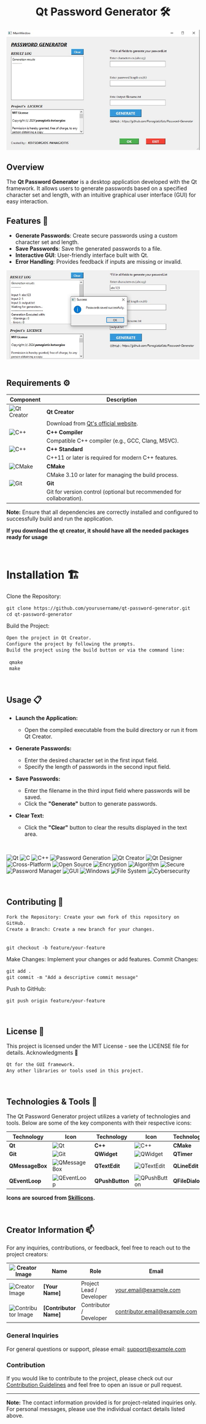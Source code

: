 <div align = "center">

    
# Qt Password Generator 🛠️


</div>


<div align = "center">

<img src = "img/img2.jpg">

</div>


## Overview

The **Qt Password Generator** is a desktop application developed with the Qt framework. It allows users to generate passwords based on a specified character set and length, with an intuitive graphical user interface (GUI) for easy interaction.

## Features 🌟

- **Generate Passwords**: Create secure passwords using a custom character set and length.
- **Save Passwords**: Save the generated passwords to a file.
- **Interactive GUI**: User-friendly interface built with Qt.
- **Error Handling**: Provides feedback if inputs are missing or invalid.



<div align = "center">

<img src = "img/img1.jpg">

</div>


<br>

## Requirements ⚙️

| Component        | Description                                         |
|------------------|-----------------------------------------------------|
| ![Qt Creator](https://img.shields.io/badge/Qt%20Creator-%23000000.svg?style=for-the-badge&logo=qt-creator&logoColor=white) | **Qt Creator**  |
|                  | Download from [Qt's official website](https://www.qt.io/download). |
| ![C++](https://img.shields.io/badge/c++-%2300599C.svg?style=for-the-badge&logo=c%2B%2B&logoColor=white) | **C++ Compiler** |
|                  | Compatible C++ compiler (e.g., GCC, Clang, MSVC).  |
| ![C++](https://img.shields.io/badge/c++-%2300599C.svg?style=for-the-badge&logo=c%2B%2B&logoColor=white) | **C++ Standard** |
|                  | C++11 or later is required for modern C++ features. |
| ![CMake](https://img.shields.io/badge/cmake-%232D72D9.svg?style=for-the-badge&logo=cmake&logoColor=white) | **CMake**        |
|                  | CMake 3.10 or later for managing the build process. |
| ![Git](https://img.shields.io/badge/git-%23F05032.svg?style=for-the-badge&logo=git&logoColor=white) | **Git**          |
|                  | Git for version control (optional but recommended for collaboration). |



**Note:** Ensure that all dependencies are correctly installed and configured to successfully build and run the application.

**If you download the qt creator, it should have all the needed packages ready for usage**



<br>

# Installation 🏗️

Clone the Repository:



    git clone https://github.com/yourusername/qt-password-generator.git
    cd qt-password-generator

Build the Project:

    Open the project in Qt Creator.
    Configure the project by following the prompts.
    Build the project using the build button or via the command line:

     qmake
     make

<br>

## Usage 📋

- **Launch the Application:**
  - Open the compiled executable from the build directory or run it from Qt Creator.

- **Generate Passwords:**
  - Enter the desired character set in the first input field.
  - Specify the length of passwords in the second input field.
  

- **Save Passwords:**
  - Enter the filename in the third input field where passwords will be saved.
  - Click the **"Generate"** button to generate passwords.

- **Clear Text:**
  - Click the **"Clear"** button to clear the results displayed in the text area.

<br>

![Qt](https://img.shields.io/badge/Qt-%232F4F4F.svg?style=for-the-badge&logo=qt&logoColor=white) 
![C](https://img.shields.io/badge/c-%2300599C.svg?style=for-the-badge&logo=c&logoColor=white) 
![C++](https://img.shields.io/badge/c++-%2300599C.svg?style=for-the-badge&logo=c%2B%2B&logoColor=white) 
![Password Generation](https://img.shields.io/badge/password%20generation-%23000000.svg?style=for-the-badge&logo=key&logoColor=white)
![Qt Creator](https://img.shields.io/badge/Qt%20Creator-%23000000.svg?style=for-the-badge&logo=qt-creator&logoColor=white) 
![Qt Designer](https://img.shields.io/badge/Qt%20Designer-%23000000.svg?style=for-the-badge&logo=qt&logoColor=white) 
![Cross-Platform](https://img.shields.io/badge/cross%20platform-%231A73E8.svg?style=for-the-badge&logo=ubuntu&logoColor=white)
![Open Source](https://img.shields.io/badge/open%20source-%232D72D9.svg?style=for-the-badge&logo=open-source-initiative&logoColor=white)
![Encryption](https://img.shields.io/badge/encryption-%231E88E5.svg?style=for-the-badge&logo=key&logoColor=white) 
![Algorithm](https://img.shields.io/badge/algorithm-%238E24AA.svg?style=for-the-badge&logo=algorithm&logoColor=white) 
![Secure](https://img.shields.io/badge/secure-%239E9D24.svg?style=for-the-badge&logo=security&logoColor=white) 
![Password Manager](https://img.shields.io/badge/password%20manager-%23FF5722.svg?style=for-the-badge&logo=password&logoColor=white) 
![GUI](https://img.shields.io/badge/gui-%234CAF50.svg?style=for-the-badge&logo=gui&logoColor=white)
![Windows](https://img.shields.io/badge/windows-%2317B2A3.svg?style=for-the-badge&logo=windows&logoColor=white) 
![File System](https://img.shields.io/badge/file%20system-%238E24AA.svg?style=for-the-badge&logo=filesystem&logoColor=white) 
![Cybersecurity](https://img.shields.io/badge/cybersecurity-%23000000.svg?style=for-the-badge&logo=cybersecurity&logoColor=white)

<br>

## Contributing 🤝

    Fork the Repository: Create your own fork of this repository on GitHub.
    Create a Branch: Create a new branch for your changes.


    git checkout -b feature/your-feature

Make Changes: Implement your changes or add features.
Commit Changes:

    git add .
    git commit -m "Add a descriptive commit message"

Push to GitHub:

    git push origin feature/your-feature


<br>

## License 📜

This project is licensed under the MIT License - see the LICENSE file for details.
Acknowledgments 🎉

    Qt for the GUI framework.
    Any other libraries or tools used in this project.

<br>


## Technologies & Tools 🚀

The Qt Password Generator project utilizes a variety of technologies and tools. Below are some of the key components with their respective icons:

| Technology       | Icon                                                 | Technology       | Icon                                                 | Technology       | Icon                                                 |
|------------------|------------------------------------------------------|------------------|------------------------------------------------------|------------------|------------------------------------------------------|
| **Qt**           | ![Qt](https://skillicons.dev/icons?i=qt)             | **C++**          | ![C++](https://skillicons.dev/icons?i=cpp)         | **CMake**        | ![CMake](https://skillicons.dev/icons?i=cmake)       |
| **Git**          | ![Git](https://skillicons.dev/icons?i=git)           | **QWidget**      | ![QWidget](https://skillicons.dev/icons?i=qt)        | **QTimer**       | ![QTimer](https://skillicons.dev/icons?i=qt)        |
| **QMessageBox**  | ![QMessageBox](https://skillicons.dev/icons?i=qt)     | **QTextEdit**    | ![QTextEdit](https://skillicons.dev/icons?i=qt)      | **QLineEdit**    | ![QLineEdit](https://skillicons.dev/icons?i=qt)      |
| **QEventLoop**   | ![QEventLoop](https://skillicons.dev/icons?i=qt)      | **QPushButton**  | ![QPushButton](https://skillicons.dev/icons?i=qt)    | **QFileDialog**  | ![QFileDialog](https://skillicons.dev/icons?i=qt)    |

**Icons are sourced from [Skillicons](https://skillicons.dev/).**


<br>

## Creator Information 📫

For any inquiries, contributions, or feedback, feel free to reach out to the project creators:

| ![Creator Image](path/to/creator_image.png) | **Name**        | **Role**                   | **Email**                | **GitHub**                                      | **LinkedIn**                                   | **Twitter**                                   | **Facebook**                                  |
|----------------------------------------------|-----------------|----------------------------|--------------------------|------------------------------------------------|-----------------------------------------------|-----------------------------------------------|-----------------------------------------------|
| ![Creator Image](path/to/creator_image.png) | **[Your Name]** | Project Lead / Developer   | your.email@example.com   | [![GitHub](https://skillicons.dev/icons?i=github)](https://github.com/yourusername)     | [![LinkedIn](https://skillicons.dev/icons?i=linkedin)](https://www.linkedin.com/in/yourprofile) | [![Twitter](https://skillicons.dev/icons?i=twitter)](https://twitter.com/yourusername) | [![Facebook](https://skillicons.dev/icons?i=facebook)](https://facebook.com/yourusername) |
| ![Contributor Image](path/to/contributor_image.png) | **[Contributor Name]** | Contributor / Developer    | contributor.email@example.com | [![GitHub](https://skillicons.dev/icons?i=github)](https://github.com/contributorusername) | [![LinkedIn](https://skillicons.dev/icons?i=linkedin)](https://www.linkedin.com/in/contributorprofile) | [![Twitter](https://skillicons.dev/icons?i=twitter)](https://twitter.com/contributorusername) | [![Facebook](https://skillicons.dev/icons?i=facebook)](https://facebook.com/contributorusername) |

### General Inquiries

For general questions or support, please email: [support@example.com](mailto:support@example.com)

### Contribution

If you would like to contribute to the project, please check out our [Contribution Guidelines](CONTRIBUTING.md) and feel free to open an issue or pull request.

---

**Note:** The contact information provided is for project-related inquiries only. For personal messages, please use the individual contact details listed above.






